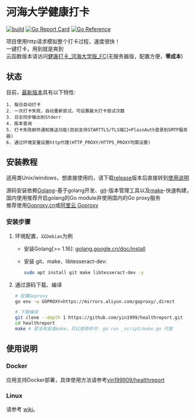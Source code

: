 # 河海大学健康打卡

[![build](https://github.com/yin1999/healthreport/actions/workflows/Build.yml/badge.svg)](https://github.com/yin1999/healthreport/actions/workflows/Build.yml) [![Go Report Card](https://goreportcard.com/badge/github.com/yin1999/healthreport)](https://goreportcard.com/report/github.com/yin1999/healthreport) [![Go Reference](https://pkg.go.dev/badge/github.com/yin1999/healthreport.svg)](https://pkg.go.dev/github.com/yin1999/healthreport)

项目使用http请求模拟整个打卡过程，速度很快！  
一键打卡，用到就是爽到  
云函数版本请访问[健康打卡_河海大学版_FC](https://github.com/yin1999/healthreport_fc)(无服务器版，配置方便，**零成本**)

## 状态

目前，[最新版本](https://github.com/yin1999/healthreport/releases/latest)具有以下特性:

	1. 每日自动打卡
	2. 一次打卡失败，自动重新尝试，可设置最大打卡尝试次数
	3. 日志同步输出到Stderr
	4. 版本查询
	5. 打卡失败邮件通知推送功能(目前支持STARTTLS/TLS端口+PlainAuth登录到SMTP服务器)
	6. 通过环境变量设置http代理(HTTP_PROXY/HTTPS_PROXY均需设置)

## 安装教程

适用类Unix/windows，想直接使用的，请下载[release](https://github.com/yin1999/healthreport/releases/latest)版本后直接转到[使用说明](#使用说明) 

源码安装依赖[Golang](https://golang.google.cn/)-基于golang开发、[git](https://git-scm.com/)-版本管理工具以及[make](https://www.gnu.org/software/make/)-快速构建，国内使用推荐开启golang的Go module并使用国内的Go proxy服务  
推荐使用[Goproxy.cn](https://goproxy.cn/)或[阿里云 Goproxy](https://developer.aliyun.com/mirror/goproxy)

### 安装步骤

1. 环境配置，以`Debian`为例

	- 安装Golang[>= 1.16]: [golang.google.cn/doc/install](https://golang.google.cn/doc/install)

	- 安装 git、make、libtesseract-dev:

	   ```bash
	   sudo apt install git make libtesseract-dev -y
	   ```

2. 通过源码下载、编译

	```bash
	# 配置Goproxy
	go env -w GOPROXY=https://mirrors.aliyun.com/goproxy/,direct  

	# 下载编译
	git clone --depth 1 https://github.com/yin1999/healthreport.git
	cd healthreport
	make # 若没有安装make，可以使用命令: go run _script/make.go 代替
	```

## 使用说明

### Docker

应用支持Docker部署，具体使用方法请参考[yin199909/healthreport](https://hub.docker.com/r/yin199909/healthreport)

### Linux

请参考 [wiki](https://github.com/yin1999/healthreport/wiki)。
